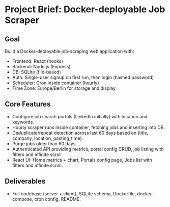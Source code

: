 # Project Brief: Docker-deployable Job Scraper

## Goal
Build a Docker-deployable job-scraping web application with:
- Frontend: React (hooks)
- Backend: Node.js (Express)
- DB: SQLite (file-based)
- Auth: Single-user signup on first run, then login (hashed password)
- Scheduler: Cron inside container (hourly)
- Time Zone: Europe/Berlin for storage and display

## Core Features
- Configure job search portals (LinkedIn initially) with location and keywords.
- Hourly scraper runs inside container, fetching jobs and inserting into DB.
- Deduplicate/repeat detection across last 60 days based on (title, company, location, posting_time).
- Purge jobs older than 60 days.
- Authenticated API providing metrics, portal config CRUD, job listing with filters and infinite scroll.
- React UI: Home metrics + chart, Portals config page, Jobs list with filters and infinite scroll.

## Deliverables
- Full codebase (server + client), SQLite schema, Dockerfile, docker-compose, cron config, README.
